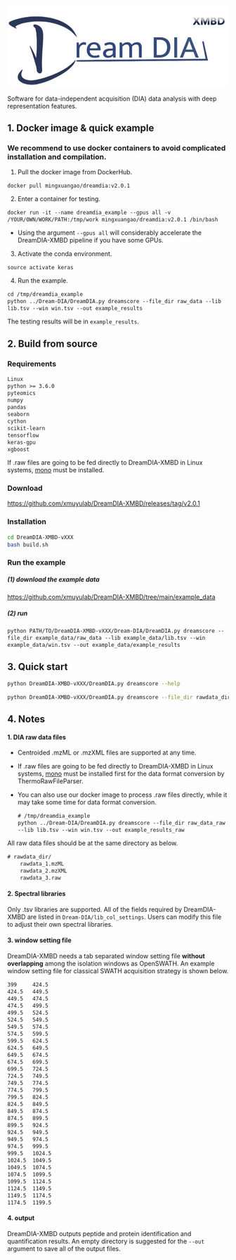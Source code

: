 ![logo](./figures/Dream-DIA.jpg)

Software for data-independent acquisition (DIA) data analysis with deep representation features.

## 1. Docker image & quick example

### We recommend to use docker containers to avoid complicated installation and compilation.

1. Pull the docker image from DockerHub.

```shell
docker pull mingxuangao/dreamdia:v2.0.1
```

2. Enter a container for testing.

```shell
docker run -it --name dreamdia_example --gpus all -v /YOUR/OWN/WORK/PATH:/tmp/work mingxuangao/dreamdia:v2.0.1 /bin/bash
```

* Using the argument `--gpus all` will considerably accelerate the DreamDIA-XMBD pipeline if you have some GPUs.

3. Activate the conda environment.

```shell
source activate keras
```

4. Run the example.

```shell
cd /tmp/dreamdia_example
python ../Dream-DIA/DreamDIA.py dreamscore --file_dir raw_data --lib lib.tsv --win win.tsv --out example_results
```

The testing results will be in `example_results`.

## 2. Build from source

### Requirements

```
Linux
python >= 3.6.0
pyteomics
numpy
pandas
seaborn
cython
scikit-learn
tensorflow
keras-gpu
xgboost
```

If .raw files are going to be fed directly to DreamDIA-XMBD in Linux systems, [mono](https://www.mono-project.com/download/stable/#download-lin) must be installed.

### Download
https://github.com/xmuyulab/DreamDIA-XMBD/releases/tag/v2.0.1

### Installation

```bash
cd DreamDIA-XMBD-vXXX
bash build.sh
```

### Run the example

##### (1) download the example data

https://github.com/xmuyulab/DreamDIA-XMBD/tree/main/example_data

##### (2) run

```shell
python PATH/TO/DreamDIA-XMBD-vXXX/Dream-DIA/DreamDIA.py dreamscore --file_dir example_data/raw_data --lib example_data/lib.tsv --win example_data/win.tsv --out example_data/example_results
```

## 3. Quick start

```bash
python DreamDIA-XMBD-vXXX/DreamDIA.py dreamscore --help
```

```bash
python DreamDIA-XMBD-vXXX/DreamDIA.py dreamscore --file_dir rawdata_dir --lib library.tsv --win win.tsv --out output_dir
```

## 4. Notes

#### 1. DIA raw data files

* Centroided .mzML or .mzXML files are supported at any time. 

* If .raw files are going to be fed directly to DreamDIA-XMBD in Linux systems, [mono](https://www.mono-project.com/download/stable/#download-lin) must be installed first for the data format conversion by ThermoRawFileParser.

* You can also use our docker image to process .raw files directly, while it may take some time for data format conversion.

  ```shell
  # /tmp/dreamdia_example
  python ../Dream-DIA/DreamDIA.py dreamscore --file_dir raw_data_raw --lib lib.tsv --win win.tsv --out example_results_raw
  ```

All raw data files should be at the same directory as below. 

```
# rawdata_dir/
	rawdata_1.mzML
	rawdata_2.mzXML
	rawdata_3.raw
```

#### 2. Spectral libraries

Only .tsv libraries are supported. All of the fields required by DreamDIA-XMBD are listed in `Dream-DIA/lib_col_settings`. Users can modify this file to adjust their own spectral libraries.

#### 3. window setting file

DreamDIA-XMBD needs a tab separated window setting file **without overlapping** among the isolation windows as OpenSWATH. An example window setting file for classical SWATH acquisition strategy is shown below.

```
399     424.5
424.5   449.5
449.5   474.5
474.5   499.5
499.5   524.5
524.5   549.5
549.5   574.5
574.5   599.5
599.5   624.5
624.5   649.5
649.5   674.5
674.5   699.5
699.5   724.5
724.5   749.5
749.5   774.5
774.5   799.5
799.5   824.5
824.5   849.5
849.5   874.5
874.5   899.5
899.5   924.5
924.5   949.5
949.5   974.5
974.5   999.5
999.5   1024.5
1024.5  1049.5
1049.5  1074.5
1074.5  1099.5
1099.5  1124.5
1124.5  1149.5
1149.5  1174.5
1174.5  1199.5
```

#### 4. output

DreamDIA-XMBD outputs peptide and protein identification and quantification results. An empty directory is suggested for the `--out` argument to save all of the output files.
